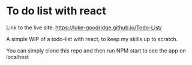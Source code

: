 # To do list with react

Link to the live site: https://luke-goodridge.github.io/Todo-List/

A simple WIP of a todo-list with react, to keep my skills up to scratch.

You can simply clone this repo and then run NPM start to see the app on localhost
